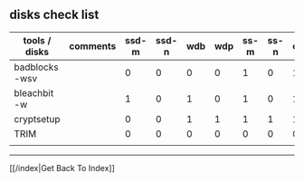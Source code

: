 ## disks check list

| tools / disks  | comments | ssd-m | ssd-n | wdb | wdp | ss-m | ss-n | other |
| -------------  | -------- | ----- | ----- | --- | --- | ---- | ---- | ----- |
| badblocks -wsv |          | 0     | 0     | 0   | 0   | 1    | 0    | 1     |
| bleachbit -w   |          | 1     | 0     | 1   | 0   | 1    | 0    | 1     |
| cryptsetup     |          | 0     | 0     | 1   | 1   | 1    | 1    | 1     |
| TRIM           |          | 0     | 0     | 0   | 0   | 0    | 0    | 0     |
|                |          |       |       |     |     |      |      |       |


---

[[/index|Get Back To Index]]
